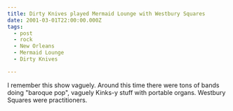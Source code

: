 ```yaml
---
title: Dirty Knives played Mermaid Lounge with Westbury Squares
date: 2001-03-01T22:00:00.000Z
tags:
  - post 
  - rock
  - New Orleans
  - Mermaid Lounge
  - Dirty Knives

---
```

I remember this show vaguely. Around this time there were tons of bands doing "baroque pop", vaguely Kinks-y stuff with portable organs. Westbury Squares were practitioners.